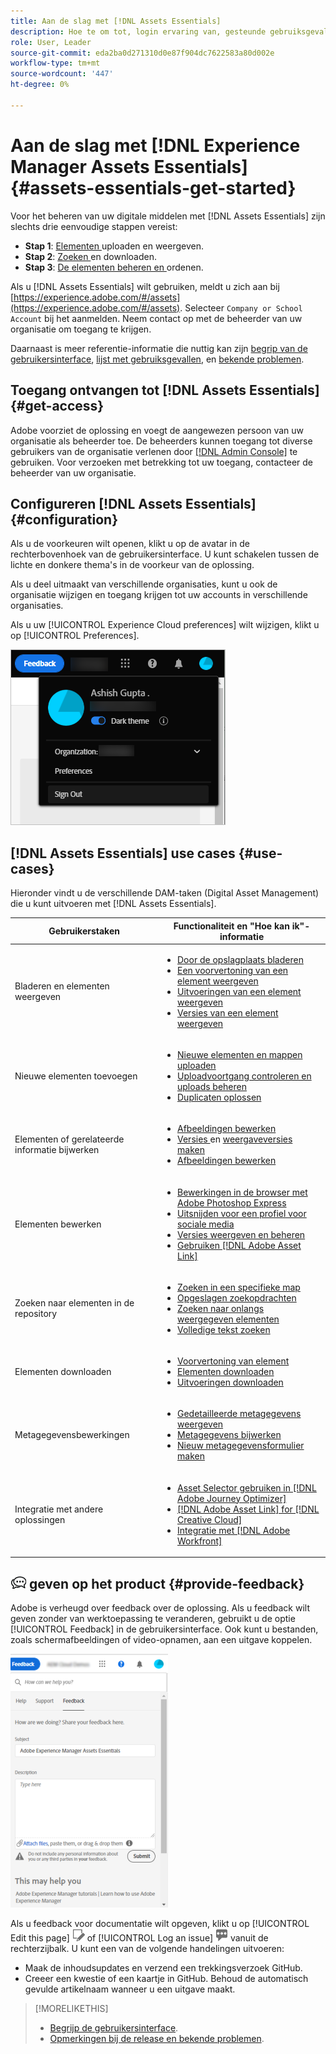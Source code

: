 ```yaml
---
title: Aan de slag met [!DNL Assets Essentials]
description: Hoe te om tot, login ervaring van, gesteunde gebruiksgevallen van, en bekende kwesties van  [!DNL Assets Essentials] toegang te hebben.
role: User, Leader
source-git-commit: eda2ba0d271310d0e87f904dc7622583a80d002e
workflow-type: tm+mt
source-wordcount: '447'
ht-degree: 0%

---
```


# Aan de slag met [!DNL Experience Manager Assets Essentials] {#assets-essentials-get-started}

<!-- TBD: Make links for these steps. -->

Voor het beheren van uw digitale middelen met [!DNL Assets Essentials] zijn slechts drie eenvoudige stappen vereist:

* **Stap 1**:  [Elementen ](/help/add-delete.md) uploaden en  [](/help/navigate-view.md) weergeven.
* **Stap 2**:  [Zoeken ](/help/search.md) en  [](/help/manage-organize.md#download) downloaden.
* **Stap 3**:  [De elementen beheren en ](/help/manage-organize.md) ordenen.

Als u [!DNL Assets Essentials] wilt gebruiken, meldt u zich aan bij [https://experience.adobe.com/#/assets](https://experience.adobe.com/#/assets). Selecteer `Company or School Account` bij het aanmelden. Neem contact op met de beheerder van uw organisatie om toegang te krijgen.

Daarnaast is meer referentie-informatie die nuttig kan zijn [begrip van de gebruikersinterface](/help/navigate-view.md), [lijst met gebruiksgevallen](#use-cases), <!-- TBD: [supported file types](/help/supported-file-formats.md), --> en [bekende problemen](/help/release-notes.md#known-issues).

## Toegang ontvangen tot [!DNL Assets Essentials] {#get-access}

Adobe voorziet de oplossing en voegt de aangewezen persoon van uw organisatie als beheerder toe. De beheerders kunnen toegang tot diverse gebruikers van de organisatie verlenen door [[!DNL Admin Console]](https://helpx.adobe.com/enterprise/admin-guide.html/enterprise/using/welcome.ug.html) te gebruiken. Voor verzoeken met betrekking tot uw toegang, contacteer de beheerder van uw organisatie.

## Configureren [!DNL Assets Essentials] {#configuration}

Als u de voorkeuren wilt openen, klikt u op de avatar in de rechterbovenhoek van de gebruikersinterface. U kunt schakelen tussen de lichte en donkere thema&#39;s in de voorkeur van de oplossing.

Als u deel uitmaakt van verschillende organisaties, kunt u ook de organisatie wijzigen en toegang krijgen tot uw accounts in verschillende organisaties.

Als u uw [!UICONTROL Experience Cloud preferences] wilt wijzigen, klikt u op [!UICONTROL Preferences].

![Voorkeur voor schakelen tussen donker en licht thema](assets/theme-change.png)

<!-- TBD: What can admins configure? What more can users configure? Any doc that describes Exp Cloud preferences? 
Metadata forms is out of the scope of 6/17 GA. When the functionality is added, link to it from here. It is about configuring metadata UI. -->

<!-- TBD: This section contains beta-specific video that will be updated post-GA.

## Login experience {#login-experience}

When logging in, after providing the credentials, you can be prompted to select an account. In this case, select `Company or School Account` to proceed.

![Select an account to login](assets/do-not-localize/login-experience.gif)
-->

## [!DNL Assets Essentials] use cases {#use-cases}

Hieronder vindt u de verschillende DAM-taken (Digital Asset Management) die u kunt uitvoeren met [!DNL Assets Essentials].

| Gebruikerstaken | Functionaliteit en &quot;Hoe kan ik&quot;-informatie |
|-----|------|
| Bladeren en elementen weergeven | <ul> <li>[Door de opslagplaats bladeren](/help/navigate-view.md#view-assets-and-details) </li> <li> [Een voorvertoning van een element weergeven](/help/navigate-view.md#preview-assets) <li> [Uitvoeringen van een element weergeven](/help/add-delete.md#renditions) </li> <li>[Versies van een element weergeven](/help/manage-organize.md#view-versions)</li></ul> |
| Nieuwe elementen toevoegen | <ul> <li>[Nieuwe elementen en mappen uploaden](/help/add-delete.md#add-assets)</li> <li>[Uploadvoortgang controleren en uploads beheren](/help/add-delete.md#upload-progress)</li> <li>[Duplicaten oplossen](/help/add-delete.md#resolve-upload-fails)</li> </ul> |
| Elementen of gerelateerde informatie bijwerken | <ul> <li>[Afbeeldingen bewerken](/help/edit-images.md)</li> <li>[Versies ](/help/manage-organize.md#create-versions) en  [weergaveversies maken](/help/manage-organize.md#view-versions)</li> <li>[Afbeeldingen bewerken](/help/edit-images.md)</li> </ul> |
| Elementen bewerken | <ul> <li>[Bewerkingen in de browser met Adobe Photoshop Express](/help/edit-images.md)</li> <li>[Uitsnijden voor een profiel voor sociale media](/help/edit-images.md#crop-straighten-images)</li> <li>[Versies weergeven en beheren](/help/manage-organize.md#view-versions)</li> <li>[Gebruiken [!DNL Adobe Asset Link]](/help/integration.md#integrations)</ul></ul> |
| Zoeken naar elementen in de repository | <ul> <li>[Zoeken in een specifieke map](/help/search.md#refine-search-results)</li> <li>[Opgeslagen zoekopdrachten](/help/search.md#saved-search)</li> <li>[Zoeken naar onlangs weergegeven elementen](/help/search.md)</li> <li>[Volledige tekst zoeken](/help/search.md) |
| Elementen downloaden | <ul> <li> [Voorvertoning van element](/help/navigate-view.md#preview-assets) </li> <li> [Elementen downloaden](/help/manage-organize.md#download) <li> [Uitvoeringen downloaden](/help/add-delete.md#renditions) </li></ul> |
| Metagegevensbewerkingen | <ul> <li>[Gedetailleerde metagegevens weergeven](/help/metadata.md) </li> <li> [Metagegevens bijwerken](/help/metadata.md#update-metadata)</li> <li> [Nieuw metagegevensformulier maken](/help/metadata.md#metadata-forms) </li> </ul> |
| Integratie met andere oplossingen | <ul> <li>[Asset Selector gebruiken in [!DNL Adobe Journey Optimizer]](/help/integration.md)</li> <li>[[!DNL Adobe Asset Link] for [!DNL Creative Cloud]](/help/integration.md)</li> <li>[Integratie met [!DNL Adobe Workfront]](/help/integration.md)</li> </ul> |

<!--TBD: Merge the below rows in the table when the use cases are documented/available.

| How do I delete assets? | <ul> <li>[Delete assets](/help/manage-organize.md)</li> <li>Recover deleted assets</li> <li>Permanently delete assets</li> </ul> |
| How do I share assets or find shared assets? | <ul> <li>Shared by me</li> <li>Shared with me</li> <li>Share for comments and review</li> <li>Unshare assets</li> </ul> |
| How do I collaborate with others and get my assets reviewed | <ul> <li>Share for review</li> <li>Provide comments. Resolve and filter comments</li> <li>Annotations on images</li> <li>Assign tasks to specific users and prioritize</li> </ul> |

-->

## ![feedbackpictogramFeedback ](assets/do-not-localize/feedback-icon.png) geven op het product {#provide-feedback}

Adobe is verheugd over feedback over de oplossing. Als u feedback wilt geven zonder van werktoepassing te veranderen, gebruikt u de optie [!UICONTROL Feedback] in de gebruikersinterface. Ook kunt u bestanden, zoals schermafbeeldingen of video-opnamen, aan een uitgave koppelen.

![feedbackoptie in de interface](assets/feedback-panel.png)

Als u feedback voor documentatie wilt opgeven, klikt u op [!UICONTROL Edit this page] ![de pagina](assets/do-not-localize/edit-page.png) of [!UICONTROL Log an issue] ![maakt u een GitHub-probleem](assets/do-not-localize/github-issue.png) vanuit de rechterzijbalk. U kunt een van de volgende handelingen uitvoeren:

* Maak de inhoudsupdates en verzend een trekkingsverzoek GitHub.
* Creeer een kwestie of een kaartje in GitHub. Behoud de automatisch gevulde artikelnaam wanneer u een uitgave maakt.

>[!MORELIKETHIS]
>
>* [Begrijp de gebruikersinterface](/help/navigate-view.md).
>* [Opmerkingen bij de release en bekende problemen](/help/release-notes.md).


<!-- TBD: 
>* [Supported file types](/help/supported-file-formats.md).
-->
